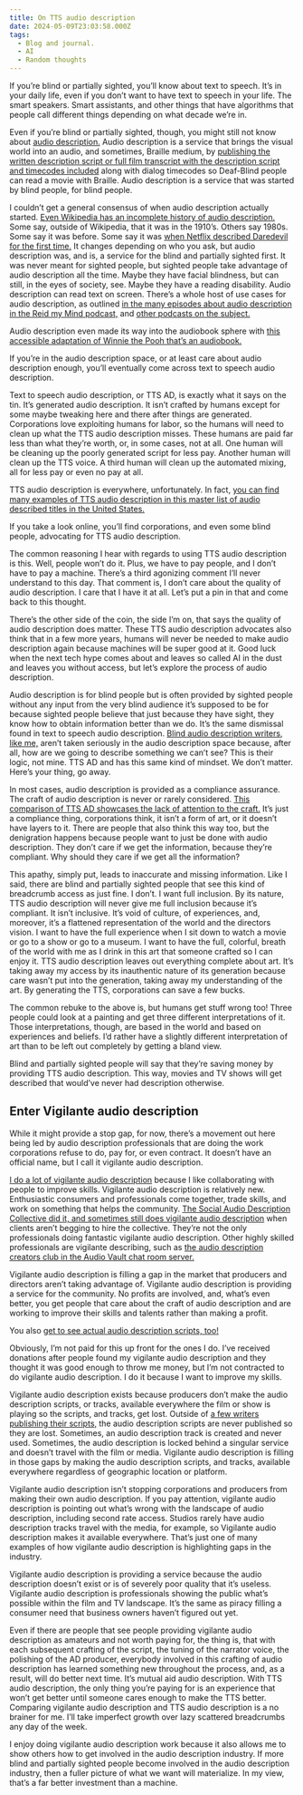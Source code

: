 ```yaml
---
title: On TTS audio description
date: 2024-05-09T23:03:58.000Z
tags:
  - Blog and journal.
  - AI
  - Random thoughts
---
```


If you’re blind or partially sighted, you’ll know about text to speech. It’s in your daily life, even if you don’t want to have text to speech in your life. The smart speakers. Smart assistants, and other things that have algorithms that people call different things depending on what decade we’re in.

Even if you’re blind or partially sighted, though, you might still not know about [audio description.](https://en.wikipedia.org/wiki/Audio_description) Audio description is a service that brings the visual world into an audio, and sometimes, Braille medium, by [publishing the written description script or full film transcript with the description script and timecodes included](https://brett.coulstock.id.au/index.html#audio-description-and-accessibility) along with dialog timecodes so Deaf-Blind people can read a movie with Braille. Audio description is a service that was started by blind people, for blind people.

I couldn’t get a general consensus of when audio description actually started. [Even Wikipedia has an incomplete history of audio description.](https://en.wikipedia.org/wiki/Audio_description) Some say, outside of Wikipedia, that it was in the 1910’s. Others say 1980s. Some say it was before. Some say it was [when Netflix described Daredevil for the first time.](https://www.npr.org/2015/04/18/400590705/after-fan-pressure-netflix-makes-daredevil-accessible-to-the-blind) It changes depending on who you ask, but audio description was, and is, a service for the blind and partially sighted first. It was never meant for sighted people, but sighted people take advantage of audio description all the time. Maybe they have facial blindness, but can still, in the eyes of society, see. Maybe they have a reading disability. Audio description can read text on screen. There’s a whole host of use cases for audio description, as outlined [in the many episodes about audio description in the Reid my Mind podcast,](https://reidmymind.com/tag/audio-description/) and [other podcasts on the subject.](https://adp.acb.org/podcasts.html)

Audio description even made its way into the audiobook sphere with [this accessible adaptation of Winnie the Pooh that’s an audiobook.](https://www.audible.com/pd/Winnie-the-Pooh-Audiobook/B0BT12X186?qid=1715264796&sr=1-1&ref_pageloadid=not_applicable&ref=a_search_c3_lProduct_1_1&pf_rd_p=83218cca-c308-412f-bfcf-90198b687a2f&pf_rd_r=S0K1JDP63Q7WWZMKH3SQ&pageLoadId=9Krt62kCIxeDpIRh&creativeId=0d6f6720-f41c-457e-a42b-8c8dceb62f2c)

If you’re in the audio description space, or at least care about audio description enough, you’ll eventually come across text to speech audio description.

Text to speech audio description, or TTS AD, is exactly what it says on the tin. It’s generated audio description. It isn’t crafted by humans except for some maybe tweaking here and there after things are generated. Corporations love exploiting humans for labor, so the humans will need to clean up what the TTS audio description misses. These humans are paid far less than what they’re worth, or, in some cases, not at all. One human will be cleaning up the poorly generated script for less pay. Another human will clean up the TTS voice. A third human will clean up the automated mixing, all for less pay or even no pay at all.

TTS audio description is everywhere, unfortunately. In fact, [you can find many examples of TTS audio description in this master list of audio described titles in the United States.](https://adp.acb.org/masterad.html)

If you take a look online, you’ll find corporations, and even some blind people, advocating for TTS audio description.

The common reasoning I hear with regards to using TTS audio description is this. Well, people won’t do it. Plus, we have to pay people, and I don’t have to pay a machine. There’s a third agonizing comment I’ll never understand to this day. That comment is, I don’t care about the quality of audio description. I care that I have it at all. Let’s put a pin in that and come back to this thought.

There’s the other side of the coin, the side I’m on, that says the quality of audio description does matter. These TTS audio description advocates also think that in a few more years, humans will never be needed to make audio description again because machines will be super good at it. Good luck when the next tech hype comes about and leaves so called AI in the dust and leaves you without access, but let’s explore the process of audio description.

Audio description is for blind people but is often provided by sighted people without any input from the very blind audience it’s supposed to be for because sighted people believe that just because they have sight, they know how to obtain information better than we do. It’s the same dismissal found in text to speech audio description. [Blind audio description writers, like me,](https://robertkingett.com/posts/5732/) aren’t taken seriously in the audio description space because, after all, how are we going to describe something we can’t see? This is their logic, not mine. TTS AD and has this same kind of mindset. We don’t matter. Here’s your thing, go away.

In most cases, audio description is provided as a compliance assurance. The craft of audio description is never or rarely considered. [This comparison of TTS AD showcases the lack of attention to the craft.](https://www.roysamuelson.com/human-ad-and-synth-voice-ad-comparison/) It’s just a compliance thing, corporations think, it isn’t a form of art, or it doesn’t have layers to it. There are people that also think this way too, but the denigration happens because people want to just be done with audio description. They don’t care if we get the information, because they’re compliant. Why should they care if we get all the information?

This apathy, simply put, leads to inaccurate and missing information. Like I said, there are blind and partially sighted people that see this kind of breadcrumb access as just fine. I don’t. I want full inclusion. By its nature, TTS audio description will never give me full inclusion because it’s compliant. It isn’t inclusive. It’s void of culture, of experiences, and, moreover, it’s a flattened representation of the world and the directors vision. I want to have the full experience when I sit down to watch a movie or go to a show or go to a museum. I want to have the full, colorful, breath of the world with me as I drink in this art that someone crafted so I can enjoy it. TTS audio description leaves out everything complete about art. It’s taking away my access by its inauthentic nature of its generation because care wasn’t put into the generation, taking away my understanding of the art. By generating the TTS, corporations can save a few bucks.

The common rebuke to the above is, but humans get stuff wrong too! Three people could look at a painting and get three different interpretations of it. Those interpretations, though, are based in the world and based on experiences and beliefs. I’d rather have a slightly different interpretation of art than to be left out completely by getting a bland view.

Blind and partially sighted people will say that they’re saving money by providing TTS audio description. This way, movies and TV shows will get described that would’ve never had description otherwise.

## Enter Vigilante audio description

While it might provide a stop gap, for now, there’s a movement out here being led by audio description professionals that are doing the work corporations refuse to do, pay for, or even contract. It doesn’t have an official name, but I call it vigilante audio description.

[I do a lot of vigilante audio description](https://robertkingett.com/ad/) because I like collaborating with people to improve skills. Vigilante audio description is relatively new. Enthusiastic consumers and professionals come together, trade skills, and work on something that helps the community. [The Social Audio Description Collective did it, and sometimes still does vigilante audio description](https://socialaudiodescription.com/vigilante-audio-description/) when clients aren’t begging to hire the collective. They’re not the only professionals doing fantastic vigilante audio description. Other highly skilled professionals are vigilante describing, such as [the audio description creators club in the Audio Vault chat room server.](https://audiovault.net/)

Vigilante audio description is filling a gap in the market that producers and directors aren’t taking advantage of. Vigilante audio description is providing a service for the community. No profits are involved, and, what’s even better, you get people that care about the craft of audio description and are working to improve their skills and talents rather than making a profit.

You also [get to see actual audio description scripts, too!](https://brett.coulstock.id.au/index.html#audio-description-and-accessibility)

Obviously, I’m not paid for this up front for the ones I do. I’ve received donations after people found my vigilante audio description and they thought it was good enough to throw me money, but I’m not contracted to do vigilante audio description. I do it because I want to improve my skills.

Vigilante audio description exists because producers don’t make the audio description scripts, or tracks, available everywhere the film or show is playing so the scripts, and tracks, get lost. Outside of [a few writers publishing their scripts,](https://brett.coulstock.id.au/index.html#audio-description-and-accessibility) the audio description scripts are never published so they are lost. Sometimes, an audio description track is created and never used. Sometimes, the audio description is locked behind a singular service and doesn’t travel with the film or media. Vigilante audio description is filling in those gaps by making the audio description scripts, and tracks, available everywhere regardless of geographic location or platform.

Vigilante audio description isn’t stopping corporations and producers from making their own audio description. If you pay attention, vigilante audio description is pointing out what’s wrong with the landscape of audio description, including second rate access. Studios rarely have audio description tracks travel with the media, for example, so Vigilante audio description makes it available everywhere. That’s just one of many examples of how vigilante audio description is highlighting gaps in the industry.

Vigilante audio description is providing a service because the audio description doesn’t exist or is of severely poor quality that it’s useless. Vigilante audio description is professionals showing the public what’s possible within the film and TV landscape. It’s the same as piracy filling a consumer need that business owners haven’t figured out yet.

Even if there are people that see people providing vigilante audio description as amateurs and not worth paying for, the thing is, that with each subsequent crafting of the script, the tuning of the narrator voice, the polishing of the AD producer, everybody involved in this crafting of audio description has learned something new throughout the process, and, as a result, will do better next time. It’s mutual aid audio description. With TTS audio description, the only thing you’re paying for is an experience that won’t get better until someone cares enough to make the TTS better. Comparing vigilante audio description and TTS audio description is a no brainer for me. I’ll take imperfect growth over lazy scattered breadcrumbs any day of the week.

I enjoy doing vigilante audio description work because it also allows me to show others how to get involved in the audio description industry. If more blind and partially sighted people become involved in the audio description industry, then a fuller picture of what we want will materialize. In my view, that’s a far better investment than a machine.
